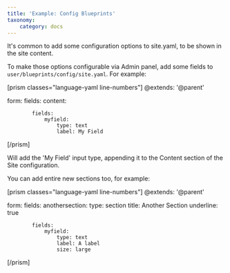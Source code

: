 ```yaml
---
title: 'Example: Config Blueprints'
taxonomy:
    category: docs
---
```


It's common to add some configuration options to site.yaml, to be shown in the site content.

To make those options configurable via Admin panel, add some fields to `user/blueprints/config/site.yaml`. For example:


[prism classes="language-yaml line-numbers"]
@extends:
    '@parent'

form:
    fields:
        content:

            fields:
                myfield:
                    type: text
                    label: My Field
[/prism]

Will add the 'My Field' input type, appending it to the Content section of the Site configuration.

You can add entire new sections too, for example:

[prism classes="language-yaml line-numbers"]
@extends:
    '@parent'

form:
    fields:
        anothersection:
            type: section
            title: Another Section
            underline: true

            fields:
                myfield:
                    type: text
                    label: A label
                    size: large
[/prism]